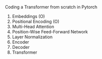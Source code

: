 Coding a Transformer from scratch in Pytorch


1. Embeddings (O)
2. Positional Encoding (O)
3. Multi-Head Attention
4. Position-Wise Feed-Forward Network
5. Layer Normalization
6. Encoder
7. Decoder
8. Transformer



